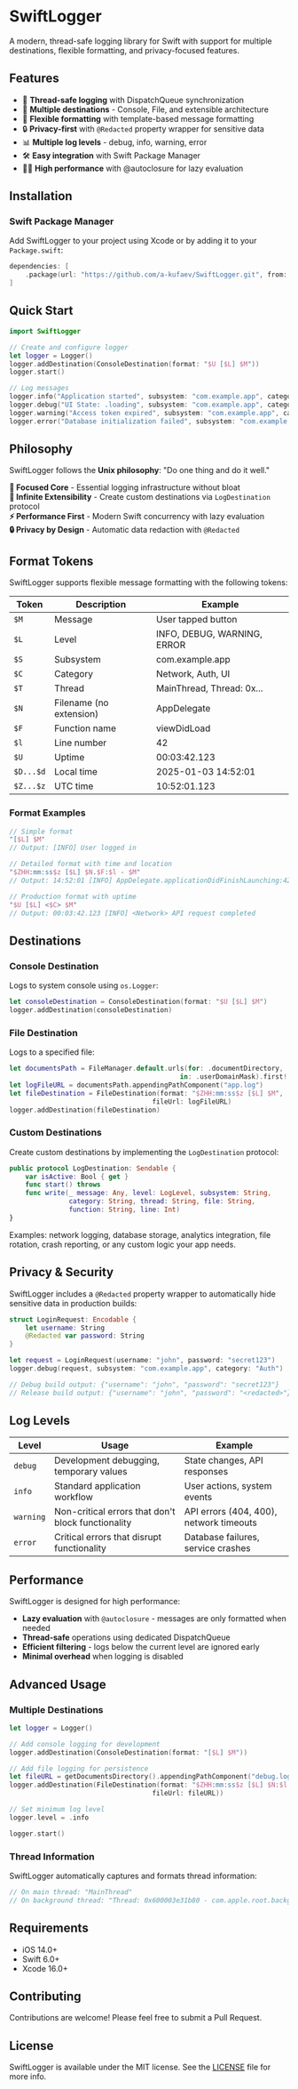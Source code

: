 # SwiftLogger

A modern, thread-safe logging library for Swift with support for multiple destinations, flexible formatting, and privacy-focused features.

## Features

- 🚀 **Thread-safe logging** with DispatchQueue synchronization
- 📱 **Multiple destinations** - Console, File, and extensible architecture
- 🎨 **Flexible formatting** with template-based message formatting
- 🔒 **Privacy-first** with `@Redacted` property wrapper for sensitive data
- 📊 **Multiple log levels** - debug, info, warning, error
- 🛠 **Easy integration** with Swift Package Manager
- 🏃‍♂️ **High performance** with @autoclosure for lazy evaluation

## Installation

### Swift Package Manager

Add SwiftLogger to your project using Xcode or by adding it to your `Package.swift`:

```swift
dependencies: [
    .package(url: "https://github.com/a-kufaev/SwiftLogger.git", from: "1.0.0")
]
```

## Quick Start

```swift
import SwiftLogger

// Create and configure logger
let logger = Logger()
logger.addDestination(ConsoleDestination(format: "$U [$L] $M"))
logger.start()

// Log messages
logger.info("Application started", subsystem: "com.example.app", category: "App")
logger.debug("UI State: .loading", subsystem: "com.example.app", category: "UI")
logger.warning("Access token expired", subsystem: "com.example.app", category: "Network")
logger.error("Database initialization failed", subsystem: "com.example.app", category: "Storage")
```

## Philosophy

SwiftLogger follows the **Unix philosophy**: "Do one thing and do it well."

**🎯 Focused Core** - Essential logging infrastructure without bloat  
**🔧 Infinite Extensibility** - Create custom destinations via `LogDestination` protocol  
**⚡ Performance First** - Modern Swift concurrency with lazy evaluation  
**🔒 Privacy by Design** - Automatic data redaction with `@Redacted`

## Format Tokens

SwiftLogger supports flexible message formatting with the following tokens:

| Token | Description | Example |
|-------|-------------|---------|
| `$M` | Message | User tapped button |
| `$L` | Level | INFO, DEBUG, WARNING, ERROR |
| `$S` | Subsystem | com.example.app |
| `$C` | Category | Network, Auth, UI |
| `$T` | Thread | MainThread, Thread: 0x... |
| `$N` | Filename (no extension) | AppDelegate |
| `$F` | Function name | viewDidLoad |
| `$l` | Line number | 42 |
| `$U` | Uptime | 00:03:42.123 |
| `$D...$d` | Local time | 2025-01-03 14:52:01 |
| `$Z...$z` | UTC time | 10:52:01.123 |

### Format Examples

```swift
// Simple format
"[$L] $M"
// Output: [INFO] User logged in

// Detailed format with time and location
"$ZHH:mm:ss$z [$L] $N.$F:$l - $M"
// Output: 14:52:01 [INFO] AppDelegate.applicationDidFinishLaunching:42 - App started

// Production format with uptime
"$U [$L] <$C> $M"
// Output: 00:03:42.123 [INFO] <Network> API request completed
```

## Destinations

### Console Destination

Logs to system console using `os.Logger`:

```swift
let consoleDestination = ConsoleDestination(format: "$U [$L] $M")
logger.addDestination(consoleDestination)
```

### File Destination

Logs to a specified file:

```swift
let documentsPath = FileManager.default.urls(for: .documentDirectory, 
                                           in: .userDomainMask).first!
let logFileURL = documentsPath.appendingPathComponent("app.log")
let fileDestination = FileDestination(format: "$ZHH:mm:ss$z [$L] $M", 
                                    fileUrl: logFileURL)
logger.addDestination(fileDestination)
```

### Custom Destinations

Create custom destinations by implementing the `LogDestination` protocol:

```swift
public protocol LogDestination: Sendable {
    var isActive: Bool { get }
    func start() throws
    func write(_ message: Any, level: LogLevel, subsystem: String, 
               category: String, thread: String, file: String, 
               function: String, line: Int)
}
```

Examples: network logging, database storage, analytics integration, file rotation, crash reporting, or any custom logic your app needs.

## Privacy & Security

SwiftLogger includes a `@Redacted` property wrapper to automatically hide sensitive data in production builds:

```swift
struct LoginRequest: Encodable {
    let username: String
    @Redacted var password: String
}

let request = LoginRequest(username: "john", password: "secret123")
logger.debug(request, subsystem: "com.example.app", category: "Auth")

// Debug build output: {"username": "john", "password": "secret123"}
// Release build output: {"username": "john", "password": "<redacted>"}
```

## Log Levels

| Level | Usage | Example |
|-------|-------|---------|
| `debug` | Development debugging, temporary values | State changes, API responses |
| `info` | Standard application workflow | User actions, system events |
| `warning` | Non-critical errors that don't block functionality | API errors (404, 400), network timeouts |
| `error` | Critical errors that disrupt functionality | Database failures, service crashes |

## Performance

SwiftLogger is designed for high performance:

- **Lazy evaluation** with `@autoclosure` - messages are only formatted when needed
- **Thread-safe** operations using dedicated DispatchQueue
- **Efficient filtering** - logs below the current level are ignored early
- **Minimal overhead** when logging is disabled

## Advanced Usage

### Multiple Destinations

```swift
let logger = Logger()

// Add console logging for development
logger.addDestination(ConsoleDestination(format: "[$L] $M"))

// Add file logging for persistence
let fileURL = getDocumentsDirectory().appendingPathComponent("debug.log")
logger.addDestination(FileDestination(format: "$ZHH:mm:ss$z [$L] $N:$l $M", 
                                    fileUrl: fileURL))

// Set minimum log level
logger.level = .info

logger.start()
```

### Thread Information

SwiftLogger automatically captures and formats thread information:

```swift
// On main thread: "MainThread"
// On background thread: "Thread: 0x600003e31b80 - com.apple.root.background-qos"
```

## Requirements

- iOS 14.0+
- Swift 6.0+
- Xcode 16.0+

## Contributing

Contributions are welcome! Please feel free to submit a Pull Request.

## License

SwiftLogger is available under the MIT license. See the [LICENSE](https://github.com/a-kufaev/SwiftLogger/blob/main/LICENSE) file for more info.

